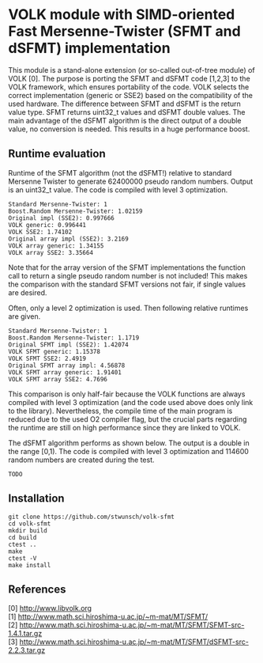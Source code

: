 VOLK module with SIMD-oriented Fast Mersenne-Twister (SFMT and dSFMT) implementation  
====================================================================================

This module is a stand-alone extension (or so-called out-of-tree module) of VOLK [0]. The purpose is porting the SFMT and dSFMT code [1,2,3] to the VOLK framework, which ensures portability of the code. VOLK selects the correct implementation (generic or SSE2) based on the compatibility of the used hardware. The difference between SFMT and dSFMT is the return value type. SFMT returns uint32_t values and dSFMT double values. The main advantage of the dSFMT algorithm is the direct output of a double value, no conversion is needed. This results in a huge performance boost.

Runtime  evaluation
-------------------

Runtime of the SFMT algorithm (not the dSFMT!) relative to standard Mersenne Twister to generate 62400000 pseudo random numbers. Output is an uint32_t value. The code is compiled with level 3 optimization.

    Standard Mersenne-Twister: 1  
    Boost.Random Mersenne-Twister: 1.02159  
    Original impl (SSE2): 0.997666  
    VOLK generic: 0.996441  
    VOLK SSE2: 1.74102  
    Original array impl (SSE2): 3.2169  
    VOLK array generic: 1.34155  
    VOLK array SSE2: 3.35664  

Note that for the array version of the SFMT implementations the function call to return a single pseudo random number is not included! This makes the comparison with the standard SFMT versions not fair, if single values are desired.

Often, only a level 2 optimization is used. Then following relative runtimes are given.

    Standard Mersenne-Twister: 1  
    Boost.Random Mersenne-Twister: 1.1719  
    Original SFMT impl (SSE2): 1.42074  
    VOLK SFMT generic: 1.15378  
    VOLK SFMT SSE2: 2.4919  
    Original SFMT array impl: 4.56878  
    VOLK SFMT array generic: 1.91401  
    VOLK SFMT array SSE2: 4.7696  

This comparison is only half-fair because the VOLK functions are always compiled with level 3 optimization (and the code used above does only link to the library). Nevertheless, the compile time of the main program is reduced due to the used O2 compiler flag, but the crucial parts regarding the runtime are still on high performance since they are linked to VOLK.

The dSFMT algorithm performs as shown below. The output is a double in the range [0,1). The code is compiled with level 3 optimization and 114600 random numbers are created during the test.

    TODO

Installation  
------------

    git clone https://github.com/stwunsch/volk-sfmt  
    cd volk-sfmt  
    mkdir build  
    cd build  
    ctest ..  
    make  
    ctest -V  
    make install  

References  
---------

[0] http://www.libvolk.org  
[1] http://www.math.sci.hiroshima-u.ac.jp/~m-mat/MT/SFMT/  
[2] http://www.math.sci.hiroshima-u.ac.jp/~m-mat/MT/SFMT/SFMT-src-1.4.1.tar.gz  
[3] http://www.math.sci.hiroshima-u.ac.jp/~m-mat/MT/SFMT/dSFMT-src-2.2.3.tar.gz
